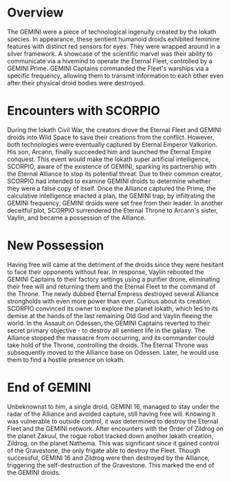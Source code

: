 # Overview
The GEMINI were a piece of technological ingenuity created by the Iokath species.
In appearance, these sentient humanoid droids exhibited feminine features with distinct red sensors for eyes.
They were wrapped around in a silver framework.
A showcase of the scientific marvel was their ability to communicate via a hivemind to operate the Eternal Fleet, controlled by a GEMINI Prime.
GEMINI Captains commanded the Fleet's warships via a specific frequency, allowing them to transmit information to each other even after their physical droid bodies were destroyed.

# Encounters with SCORPIO
During the Iokath Civil War, the creators drove the Eternal Fleet and GEMINI droids into Wild Space to save their creations from the conflict.
However, both technologies were eventually captured by Eternal Emperor Valkorion.
His son, Arcann, finally succeeded him and launched the Eternal Empire conquest.
This event would make the Iokath super artificial intelligence, SCORPIO, aware of the existence of GEMINI, sparking its partnership with the Eternal Alliance to stop its potential threat.
Due to their common creator, SCORPIO had intended to examine GEMINI droids to determine whether they were a false copy of itself.
Once the Alliance captured the Prime, the calculative intelligence enacted a plan, the GEMINI trap; by infiltrating the GEMINI frequency, GEMINI droids were set free from their leader.
In another deceitful plot, SCORPIO surrendered the Eternal Throne to Arcann's sister, Vaylin, and became a possession of the Alliance.



# New Possession
Having free will came at the detriment of the droids since they were hesitant to face their opponents without fear.
In response, Vaylin rebooted the GEMINI Captains to their factory settings using a purifier drone, eliminating their free will and returning them and the Eternal Fleet to the command of the Throne.
The newly dubbed Eternal Empress destroyed several Alliance strongholds with even more power than ever.
Curious about its creation, SCORPIO convinced its owner to explore the planet Iokath, which led to its demise at the hands of the last remaining Old God and Vaylin fleeing the world.
In the Assault on Odessen, the GEMINI Captains reverted to their secret primary objective - to destroy all sentient life in the galaxy.
The Alliance stopped the massacre from occurring, and its commander could take hold of the Throne, controlling the droids.
The Eternal Throne was subsequently moved to the Alliance base on Odessen.
Later, he would use them to find a hostile presence on Iokath.



# End of GEMINI
Unbeknownst to him, a single droid, GEMINI 16, managed to stay under the radar of the Alliance and avoided capture, still having free will.
Knowing it was vulnerable to outside control, it was determined to destroy the Eternal Fleet and the GEMINI network.
After encounters with the Order of Zildrog on the planet Zakuul, the rogue robot tracked down another Iokath creation, Zildrog, on the planet Nathema.
This was significant since it gained control of the Gravestone, the only frigate able to destroy the Fleet.
Though successful, GEMINI 16 and Zildrog were then destroyed by the Alliance, triggering the self-destruction of the Gravestone.
This marked the end of the GEMINI droids.